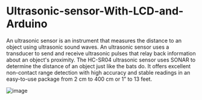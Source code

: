 # Ultrasonic-sensor-With-LCD-and-Arduino
An ultrasonic sensor is an instrument that measures the distance to an object using ultrasonic sound waves. An ultrasonic sensor uses a transducer to send and receive ultrasonic pulses that relay back information about an object's proximity. The HC-SR04 ultrasonic sensor uses SONAR to determine the distance of an object just like the bats do. It offers excellent non-contact range detection with high accuracy and stable readings in an easy-to-use package from 2 cm to 400 cm or 1” to 13 feet.

![image](https://user-images.githubusercontent.com/92664692/138495835-1bddc3d4-7e34-4e11-8a51-2125dffbe5de.png)
